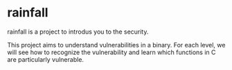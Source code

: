# rainfall
rainfall is a project to introdus you to the security.

This project aims to understand vulnerabilities in a binary.
For each level, we will see how to recognize the vulnerability and learn which functions in C are particularly vulnerable.
